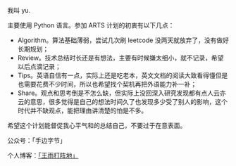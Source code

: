 我叫 yu.

主要使用 Python 语言。参加 ARTS 计划的初衷有以下几点：

- Algorithm。算法基础薄弱，尝试几次刷 leetcode 没两天就放弃了，没有做好长期规划；
- Review。技术总结时长还是有想法，主要有时候嫌太细小，就不记录，希望以后点滴记录；
- Tips。英语自信有一点，实际上还是吃老本，英文文档的阅读大致看得懂但是也需要花费不少时间，所以也希望找个契机再把外语能力补一补；
- Share。观点和思考倒是不怎么缺，但实际上没回深入研究发现都有点人云亦云的意思，很多觉得是自己的想法时间久了也发现多少受了别人的影响，这个时代并不缺观点，能把理由讲清楚的怕是不多。

希望这个计划能督促我心平气和的总结自己，不要过于在意表面。

公众号：「手边字节」

个人博客：[「王雨打阵地」](https://looker53.github.io)